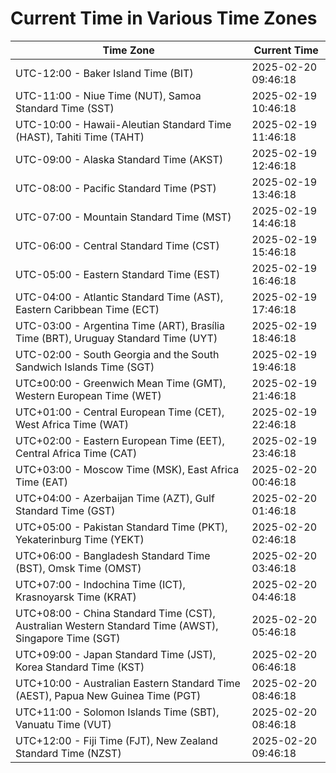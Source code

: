 # Current Time in Various Time Zones

| Time Zone | Current Time |
|-----------|--------------|
| UTC-12:00 - Baker Island Time (BIT) | 2025-02-20 09:46:18 |
| UTC-11:00 - Niue Time (NUT), Samoa Standard Time (SST) | 2025-02-19 10:46:18 |
| UTC-10:00 - Hawaii-Aleutian Standard Time (HAST), Tahiti Time (TAHT) | 2025-02-19 11:46:18 |
| UTC-09:00 - Alaska Standard Time (AKST) | 2025-02-19 12:46:18 |
| UTC-08:00 - Pacific Standard Time (PST) | 2025-02-19 13:46:18 |
| UTC-07:00 - Mountain Standard Time (MST) | 2025-02-19 14:46:18 |
| UTC-06:00 - Central Standard Time (CST) | 2025-02-19 15:46:18 |
| UTC-05:00 - Eastern Standard Time (EST) | 2025-02-19 16:46:18 |
| UTC-04:00 - Atlantic Standard Time (AST), Eastern Caribbean Time (ECT) | 2025-02-19 17:46:18 |
| UTC-03:00 - Argentina Time (ART), Brasília Time (BRT), Uruguay Standard Time (UYT) | 2025-02-19 18:46:18 |
| UTC-02:00 - South Georgia and the South Sandwich Islands Time (SGT) | 2025-02-19 19:46:18 |
| UTC±00:00 - Greenwich Mean Time (GMT), Western European Time (WET) | 2025-02-19 21:46:18 |
| UTC+01:00 - Central European Time (CET), West Africa Time (WAT) | 2025-02-19 22:46:18 |
| UTC+02:00 - Eastern European Time (EET), Central Africa Time (CAT) | 2025-02-19 23:46:18 |
| UTC+03:00 - Moscow Time (MSK), East Africa Time (EAT) | 2025-02-20 00:46:18 |
| UTC+04:00 - Azerbaijan Time (AZT), Gulf Standard Time (GST) | 2025-02-20 01:46:18 |
| UTC+05:00 - Pakistan Standard Time (PKT), Yekaterinburg Time (YEKT) | 2025-02-20 02:46:18 |
| UTC+06:00 - Bangladesh Standard Time (BST), Omsk Time (OMST) | 2025-02-20 03:46:18 |
| UTC+07:00 - Indochina Time (ICT), Krasnoyarsk Time (KRAT) | 2025-02-20 04:46:18 |
| UTC+08:00 - China Standard Time (CST), Australian Western Standard Time (AWST), Singapore Time (SGT) | 2025-02-20 05:46:18 |
| UTC+09:00 - Japan Standard Time (JST), Korea Standard Time (KST) | 2025-02-20 06:46:18 |
| UTC+10:00 - Australian Eastern Standard Time (AEST), Papua New Guinea Time (PGT) | 2025-02-20 08:46:18 |
| UTC+11:00 - Solomon Islands Time (SBT), Vanuatu Time (VUT) | 2025-02-20 08:46:18 |
| UTC+12:00 - Fiji Time (FJT), New Zealand Standard Time (NZST) | 2025-02-20 09:46:18 |
